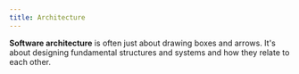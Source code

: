 ```yaml
---
title: Architecture
---
```


**Software architecture** is often just about drawing boxes and arrows. It's about designing fundamental structures and systems and how they relate to each other.